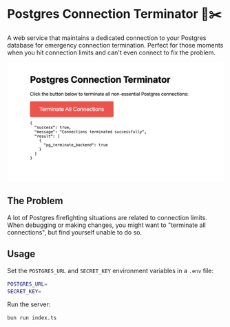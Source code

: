 # Postgres Connection Terminator 🔌✂️

A web service that maintains a dedicated connection to your Postgres database for emergency connection termination. Perfect for those moments when you hit connection limits and can't even connect to fix the problem.

![1740134952024](image/README/1740134952024.png)

## The Problem

A lot of Postgres firefighting situations are related to connection limits. When debugging or making changes, you might want to "terminate all connections", but find yourself unable to do so.

## Usage

Set the `POSTGRES_URL` and `SECRET_KEY` environment variables in a `.env` file:

```bash
POSTGRES_URL=
SECRET_KEY=
```

Run the server:

```bash
bun run index.ts
```
